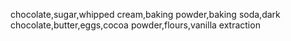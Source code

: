 chocolate,sugar,whipped cream,baking powder,baking soda,dark chocolate,butter,eggs,cocoa powder,flours,vanilla extraction